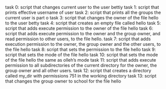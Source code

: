 task 0: script that changes current user to the user bettiy
task 1: script that prints effective username of user
task 2: script that prints all the groups the current user is part o
task 3: script that changes the owner of the file hello to the user betty
task 4: script that creates an empty file called hello
task 5: script that adds execute permission to the owner of the file hello
task 6: script that adds execute permission to the owner and the group owner, and read permission to other users, to the file hello.
task 7: script that adds execution permission to the owner, the group owner and the other users, to the file hello
task 8: script that sets the permission to the file hello
task 9: script that sets the mode of the file hello
task 10: script that sets the mode of the file hello the same as olleh’s mode
task 11: script that adds execute permission to all subdirectories of the current directory for the owner, the group owner and all other users. 
task 12: script that creates a directory called my_dir with permissions 751 in the working directory
task 13: script that changes the group owner to school for the file hello
